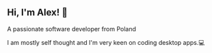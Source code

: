 ## Hi, I'm Alex! 👋

  A passionate software developer from Poland
  
I am mostly self thought and I'm very keen on coding
desktop apps.💻



